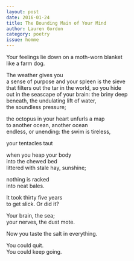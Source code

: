 ```yaml
---
layout: post 
date: 2016-01-24
title: The Bounding Main of Your Mind
author: Lauren Gordon
category: poetry
issue: homme
---
```

Your feelings lie down on a moth-worn blanket  
like a farm dog.  

The weather gives you  
a sense of purpose and your spleen is the sieve  
that filters out the tar in the world, so you hide  
out in the seascape of your brain: the briny deep  
beneath, the undulating lift of water,  
the soundless pressure;  

the octopus in your heart unfurls a map  
to another ocean, another ocean  
endless, or unending: the swim is tireless,  

your tentacles taut  

when you heap your body  
into the chewed bed  
littered with stale hay, sunshine;  

nothing is racked  
into neat bales.  

It took thirty five years  
to get slick. Or did it?  

Your brain, the sea;  
your nerves, the dust mote.  

Now you taste the salt in everything.  

You could quit.  
You could keep going.  